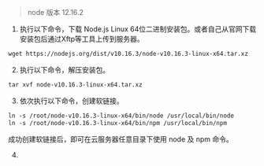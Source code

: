 > node 版本 12.16.2

1. 执行以下命令，下载 Node.js Linux 64位二进制安装包。或者自己从官网下载安装包后通过Xftp等工具上传到服务器。

```markdown
wget https://nodejs.org/dist/v10.16.3/node-v10.16.3-linux-x64.tar.xz
```

2. 执行以下命令，解压安装包。

```markdown
tar xvf node-v10.16.3-linux-x64.tar.xz
```

3. 依次执行以下命令，创建软链接。

```markdown
ln -s /root/node-v10.16.3-linux-x64/bin/node /usr/local/bin/node
ln -s /root/node-v10.16.3-linux-x64/bin/npm /usr/local/bin/npm
```

成功创建软链接后，即可在云服务器任意目录下使用 node 及 npm 命令。

4. 